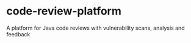 # code-review-platform
A platform for Java code reviews with vulnerability scans, analysis and feedback
